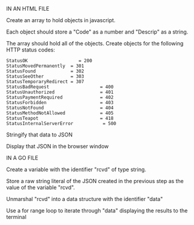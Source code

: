 IN AN HTML FILE

Create an array to hold objects in javascript.

Each object should store a "Code" as a number and "Descrip" as a string.

The array should hold all of the objects. Create objects for the following HTTP status codes:

    StatusOK                   = 200
    StatusMovedPermanently  = 301
    StatusFound             = 302
    StatusSeeOther          = 303
    StatusTemporaryRedirect = 307
    StatusBadRequest                   = 400
    StatusUnauthorized                 = 401
    StatusPaymentRequired              = 402
    StatusForbidden                    = 403
    StatusNotFound                     = 404
    StatusMethodNotAllowed             = 405
    StatusTeapot                       = 418
    StatusInternalServerError           = 500

Stringify that data to JSON

Display that JSON in the browser window

IN A GO FILE

Create a variable with the identifier "rcvd" of type string.

Store a raw string literal of the JSON created in the previous step as the value of the variable "rcvd".

Unmarshal "rcvd" into a data structure with the identifier "data"

Use a for range loop to iterate through "data" displaying the results to the terminal











